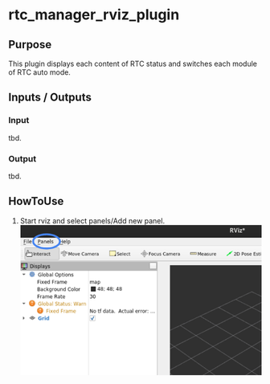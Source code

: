# rtc_manager_rviz_plugin

## Purpose

This plugin displays each content of RTC status and switches each module of RTC auto mode.

## Inputs / Outputs

### Input

tbd.

### Output

tbd.

## HowToUse

1. Start rviz and select panels/Add new panel.
   ![select_panel](./images/select_panels.png)
